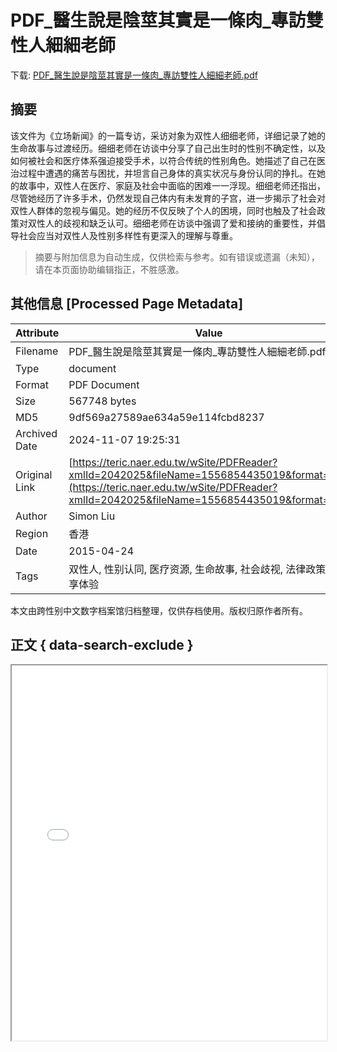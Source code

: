 # PDF_醫生說是陰莖其實是一條肉_專訪雙性人細細老師

<!-- tcd_download_link -->
下载: <a href="../PDF_醫生說是陰莖其實是一條肉_專訪雙性人細細老師.pdf" download>PDF_醫生說是陰莖其實是一條肉_專訪雙性人細細老師.pdf</a>
<!-- tcd_download_link_end -->

## 摘要

<!-- tcd_abstract -->
该文件为《立场新闻》的一篇专访，采访对象为双性人细细老师，详细记录了她的生命故事与过渡经历。细细老师在访谈中分享了自己出生时的性别不确定性，以及如何被社会和医疗体系强迫接受手术，以符合传统的性别角色。她描述了自己在医治过程中遭遇的痛苦与困扰，并坦言自己身体的真实状况与身份认同的挣扎。在她的故事中，双性人在医疗、家庭及社会中面临的困难一一浮现。细细老师还指出，尽管她经历了许多手术，仍然发现自己体内有未发育的子宫，进一步揭示了社会对双性人群体的忽视与偏见。她的经历不仅反映了个人的困境，同时也触及了社会政策对双性人的歧视和缺乏认可。细细老师在访谈中强调了爱和接纳的重要性，并倡导社会应当对双性人及性别多样性有更深入的理解与尊重。

<!-- tcd_abstract_end -->

> 摘要与附加信息为自动生成，仅供检索与参考。如有错误或遗漏（未知），请在本页面协助编辑指正，不胜感激。

## 其他信息 [Processed Page Metadata]

| Attribute       | Value                                  |
|-----------------|----------------------------------------|
| Filename        | PDF_醫生說是陰莖其實是一條肉_專訪雙性人細細老師.pdf                             |
| Type            | document                                 |
| Format          | PDF Document                               |
| Size            | 567748 bytes                           |
| MD5             | 9df569a27589ae634a59e114fcbd8237                                  |
| Archived Date   | 2024-11-07 19:25:31                             |
| Original Link   | [https://teric.naer.edu.tw/wSite/PDFReader?xmlId=2042025&fileName=1556854435019&format=pdf](https://teric.naer.edu.tw/wSite/PDFReader?xmlId=2042025&fileName=1556854435019&format=pdf)                         |
| Author          | Simon Liu                               |
| Region          | 香港                               |
| Date            | 2015-04-24                                 |
| Tags            | 双性人, 性别认同, 医疗资源, 生命故事, 社会歧视, 法律政策, 共享体验                                 |

本文由跨性别中文数字档案馆归档整理，仅供存档使用。版权归原作者所有。


## 正文 { data-search-exclude }

<!-- tcd_main_text -->
<iframe src="../PDF_醫生說是陰莖其實是一條肉_專訪雙性人細細老師.pdf" width="100%" height="600px">
    <p>无法显示PDF，请下载查看。</p>
</iframe>
<!-- tcd_main_text_end -->

